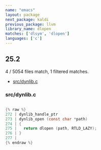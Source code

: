 ```yaml
---
name: "emacs"
layout: package
next_package: kaldi
previous_package: llvm
library_name: dlopen
matches: ['dlsym', 'dlopen']
languages: ['c']
---
```

## 25.2
4 / 5054 files match, 1 filtered matches.

 - [src/dynlib.c](#srcdynlibc)

### src/dynlib.c

```c

{% raw %}
272 | dynlib_handle_ptr
273 | dynlib_open (const char *path)
274 | {
275 |   return dlopen (path, RTLD_LAZY);
276 | }
277 | 
{% endraw %}

```
